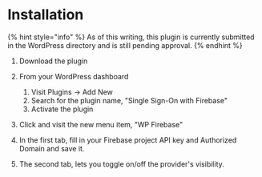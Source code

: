 # Installation

{% hint style="info" %}
As of this writing, this plugin is currently submitted in the WordPress directory and is still pending approval.
{% endhint %}

1. Download the plugin
2.  From your WordPress dashboard

    1. Visit Plugins -> Add New
    2. Search for the plugin name, "Single Sign-On with Firebase"
    3. Activate the plugin


3. Click and visit the new menu item, "WP Firebase"
4. In the first tab, fill in your Firebase project API key and Authorized Domain and save it.
5. The second tab, lets you toggle on/off the provider's visibility.
